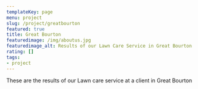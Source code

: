 ```yaml
---
templateKey: page
menu: project
slug: /project/greatbourton
featured: true
title: Great Bourton
featuredimage: /img/aboutus.jpg
featuredimage_alt: Results of our Lawn Care Service in Great Bourton
rating: []
tags:
- project
---
```

These are the results of our Lawn care service at a client in Great Bourton


